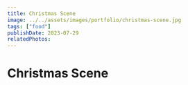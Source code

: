 ```yaml
---
title: Christmas Scene
image: ../../assets/images/portfolio/christmas-scene.jpg
tags: ["food"]
publishDate: 2023-07-29
relatedPhotos:
---
```

# Christmas Scene
